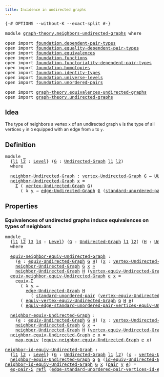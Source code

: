 ```yaml
---
title: Incidence in undirected graphs
---
```


<pre class="Agda"><a id="56" class="Symbol">{-#</a> <a id="60" class="Keyword">OPTIONS</a> <a id="68" class="Pragma">--without-K</a> <a id="80" class="Pragma">--exact-split</a> <a id="94" class="Symbol">#-}</a>

<a id="99" class="Keyword">module</a> <a id="106" href="graph-theory.neighbors-undirected-graphs.html" class="Module">graph-theory.neighbors-undirected-graphs</a> <a id="147" class="Keyword">where</a>

<a id="154" class="Keyword">open</a> <a id="159" class="Keyword">import</a> <a id="166" href="foundation.dependent-pair-types.html" class="Module">foundation.dependent-pair-types</a>
<a id="198" class="Keyword">open</a> <a id="203" class="Keyword">import</a> <a id="210" href="foundation.equality-dependent-pair-types.html" class="Module">foundation.equality-dependent-pair-types</a>
<a id="251" class="Keyword">open</a> <a id="256" class="Keyword">import</a> <a id="263" href="foundation.equivalences.html" class="Module">foundation.equivalences</a>
<a id="287" class="Keyword">open</a> <a id="292" class="Keyword">import</a> <a id="299" href="foundation.functions.html" class="Module">foundation.functions</a>
<a id="320" class="Keyword">open</a> <a id="325" class="Keyword">import</a> <a id="332" href="foundation.functoriality-dependent-pair-types.html" class="Module">foundation.functoriality-dependent-pair-types</a>
<a id="378" class="Keyword">open</a> <a id="383" class="Keyword">import</a> <a id="390" href="foundation.homotopies.html" class="Module">foundation.homotopies</a>
<a id="412" class="Keyword">open</a> <a id="417" class="Keyword">import</a> <a id="424" href="foundation.identity-types.html" class="Module">foundation.identity-types</a>
<a id="450" class="Keyword">open</a> <a id="455" class="Keyword">import</a> <a id="462" href="foundation.universe-levels.html" class="Module">foundation.universe-levels</a>
<a id="489" class="Keyword">open</a> <a id="494" class="Keyword">import</a> <a id="501" href="foundation.unordered-pairs.html" class="Module">foundation.unordered-pairs</a>

<a id="529" class="Keyword">open</a> <a id="534" class="Keyword">import</a> <a id="541" href="graph-theory.equivalences-undirected-graphs.html" class="Module">graph-theory.equivalences-undirected-graphs</a>
<a id="585" class="Keyword">open</a> <a id="590" class="Keyword">import</a> <a id="597" href="graph-theory.undirected-graphs.html" class="Module">graph-theory.undirected-graphs</a>
</pre>
## Idea

The type of neighbors a vertex `x` of an undirected graph `G` is the type of all vertices `y` in `G` equipped with an edge from `x` to `y`.

## Definition

<pre class="Agda"><a id="806" class="Keyword">module</a> <a id="813" href="graph-theory.neighbors-undirected-graphs.html#813" class="Module">_</a>
  <a id="817" class="Symbol">{</a><a id="818" href="graph-theory.neighbors-undirected-graphs.html#818" class="Bound">l1</a> <a id="821" href="graph-theory.neighbors-undirected-graphs.html#821" class="Bound">l2</a> <a id="824" class="Symbol">:</a> <a id="826" href="Agda.Primitive.html#597" class="Postulate">Level</a><a id="831" class="Symbol">}</a> <a id="833" class="Symbol">(</a><a id="834" href="graph-theory.neighbors-undirected-graphs.html#834" class="Bound">G</a> <a id="836" class="Symbol">:</a> <a id="838" href="graph-theory.undirected-graphs.html#1060" class="Function">Undirected-Graph</a> <a id="855" href="graph-theory.neighbors-undirected-graphs.html#818" class="Bound">l1</a> <a id="858" href="graph-theory.neighbors-undirected-graphs.html#821" class="Bound">l2</a><a id="860" class="Symbol">)</a>
  <a id="864" class="Keyword">where</a>

  <a id="873" href="graph-theory.neighbors-undirected-graphs.html#873" class="Function">neighbor-Undirected-Graph</a> <a id="899" class="Symbol">:</a> <a id="901" href="graph-theory.undirected-graphs.html#1256" class="Function">vertex-Undirected-Graph</a> <a id="925" href="graph-theory.neighbors-undirected-graphs.html#834" class="Bound">G</a> <a id="927" class="Symbol">→</a> <a id="929" href="foundation-core.universe-levels.html#235" class="Primitive">UU</a> <a id="932" class="Symbol">(</a><a id="933" href="graph-theory.neighbors-undirected-graphs.html#818" class="Bound">l1</a> <a id="936" href="Agda.Primitive.html#810" class="Primitive Operator">⊔</a> <a id="938" href="graph-theory.neighbors-undirected-graphs.html#821" class="Bound">l2</a><a id="940" class="Symbol">)</a>
  <a id="944" href="graph-theory.neighbors-undirected-graphs.html#873" class="Function">neighbor-Undirected-Graph</a> <a id="970" href="graph-theory.neighbors-undirected-graphs.html#970" class="Bound">x</a> <a id="972" class="Symbol">=</a>
    <a id="978" href="foundation-core.dependent-pair-types.html#515" class="Record">Σ</a> <a id="980" class="Symbol">(</a> <a id="982" href="graph-theory.undirected-graphs.html#1256" class="Function">vertex-Undirected-Graph</a> <a id="1006" href="graph-theory.neighbors-undirected-graphs.html#834" class="Bound">G</a><a id="1007" class="Symbol">)</a>
      <a id="1015" class="Symbol">(</a> <a id="1017" class="Symbol">λ</a> <a id="1019" href="graph-theory.neighbors-undirected-graphs.html#1019" class="Bound">y</a> <a id="1021" class="Symbol">→</a> <a id="1023" href="graph-theory.undirected-graphs.html#1926" class="Function">edge-Undirected-Graph</a> <a id="1045" href="graph-theory.neighbors-undirected-graphs.html#834" class="Bound">G</a> <a id="1047" class="Symbol">(</a><a id="1048" href="foundation.unordered-pairs.html#5112" class="Function">standard-unordered-pair</a> <a id="1072" href="graph-theory.neighbors-undirected-graphs.html#970" class="Bound">x</a> <a id="1074" href="graph-theory.neighbors-undirected-graphs.html#1019" class="Bound">y</a><a id="1075" class="Symbol">))</a>
</pre>
## Properties

### Equivalences of undirected graphs induce equivalences on types of neighbors

<pre class="Agda"><a id="1187" class="Keyword">module</a> <a id="1194" href="graph-theory.neighbors-undirected-graphs.html#1194" class="Module">_</a>
  <a id="1198" class="Symbol">{</a><a id="1199" href="graph-theory.neighbors-undirected-graphs.html#1199" class="Bound">l1</a> <a id="1202" href="graph-theory.neighbors-undirected-graphs.html#1202" class="Bound">l2</a> <a id="1205" href="graph-theory.neighbors-undirected-graphs.html#1205" class="Bound">l3</a> <a id="1208" href="graph-theory.neighbors-undirected-graphs.html#1208" class="Bound">l4</a> <a id="1211" class="Symbol">:</a> <a id="1213" href="Agda.Primitive.html#597" class="Postulate">Level</a><a id="1218" class="Symbol">}</a> <a id="1220" class="Symbol">(</a><a id="1221" href="graph-theory.neighbors-undirected-graphs.html#1221" class="Bound">G</a> <a id="1223" class="Symbol">:</a> <a id="1225" href="graph-theory.undirected-graphs.html#1060" class="Function">Undirected-Graph</a> <a id="1242" href="graph-theory.neighbors-undirected-graphs.html#1199" class="Bound">l1</a> <a id="1245" href="graph-theory.neighbors-undirected-graphs.html#1202" class="Bound">l2</a><a id="1247" class="Symbol">)</a> <a id="1249" class="Symbol">(</a><a id="1250" href="graph-theory.neighbors-undirected-graphs.html#1250" class="Bound">H</a> <a id="1252" class="Symbol">:</a> <a id="1254" href="graph-theory.undirected-graphs.html#1060" class="Function">Undirected-Graph</a> <a id="1271" href="graph-theory.neighbors-undirected-graphs.html#1205" class="Bound">l3</a> <a id="1274" href="graph-theory.neighbors-undirected-graphs.html#1208" class="Bound">l4</a><a id="1276" class="Symbol">)</a>
  <a id="1280" class="Keyword">where</a>

  <a id="1289" href="graph-theory.neighbors-undirected-graphs.html#1289" class="Function">equiv-neighbor-equiv-Undirected-Graph</a> <a id="1327" class="Symbol">:</a>
    <a id="1333" class="Symbol">(</a><a id="1334" href="graph-theory.neighbors-undirected-graphs.html#1334" class="Bound">e</a> <a id="1336" class="Symbol">:</a> <a id="1338" href="graph-theory.equivalences-undirected-graphs.html#2061" class="Function">equiv-Undirected-Graph</a> <a id="1361" href="graph-theory.neighbors-undirected-graphs.html#1221" class="Bound">G</a> <a id="1363" href="graph-theory.neighbors-undirected-graphs.html#1250" class="Bound">H</a><a id="1364" class="Symbol">)</a> <a id="1366" class="Symbol">(</a><a id="1367" href="graph-theory.neighbors-undirected-graphs.html#1367" class="Bound">x</a> <a id="1369" class="Symbol">:</a> <a id="1371" href="graph-theory.undirected-graphs.html#1256" class="Function">vertex-Undirected-Graph</a> <a id="1395" href="graph-theory.neighbors-undirected-graphs.html#1221" class="Bound">G</a><a id="1396" class="Symbol">)</a> <a id="1398" class="Symbol">→</a>
    <a id="1404" href="graph-theory.neighbors-undirected-graphs.html#873" class="Function">neighbor-Undirected-Graph</a> <a id="1430" href="graph-theory.neighbors-undirected-graphs.html#1221" class="Bound">G</a> <a id="1432" href="graph-theory.neighbors-undirected-graphs.html#1367" class="Bound">x</a> <a id="1434" href="foundation-core.equivalences.html#1621" class="Function Operator">≃</a>
    <a id="1440" href="graph-theory.neighbors-undirected-graphs.html#873" class="Function">neighbor-Undirected-Graph</a> <a id="1466" href="graph-theory.neighbors-undirected-graphs.html#1250" class="Bound">H</a> <a id="1468" class="Symbol">(</a><a id="1469" href="graph-theory.equivalences-undirected-graphs.html#2573" class="Function">vertex-equiv-Undirected-Graph</a> <a id="1499" href="graph-theory.neighbors-undirected-graphs.html#1221" class="Bound">G</a> <a id="1501" href="graph-theory.neighbors-undirected-graphs.html#1250" class="Bound">H</a> <a id="1503" href="graph-theory.neighbors-undirected-graphs.html#1334" class="Bound">e</a> <a id="1505" href="graph-theory.neighbors-undirected-graphs.html#1367" class="Bound">x</a><a id="1506" class="Symbol">)</a>
  <a id="1510" href="graph-theory.neighbors-undirected-graphs.html#1289" class="Function">equiv-neighbor-equiv-Undirected-Graph</a> <a id="1548" href="graph-theory.neighbors-undirected-graphs.html#1548" class="Bound">e</a> <a id="1550" href="graph-theory.neighbors-undirected-graphs.html#1550" class="Bound">x</a> <a id="1552" class="Symbol">=</a>
    <a id="1558" href="foundation-core.functoriality-dependent-pair-types.html#10884" class="Function">equiv-Σ</a>
      <a id="1572" class="Symbol">(</a> <a id="1574" class="Symbol">λ</a> <a id="1576" href="graph-theory.neighbors-undirected-graphs.html#1576" class="Bound">y</a> <a id="1578" class="Symbol">→</a>
        <a id="1588" href="graph-theory.undirected-graphs.html#1926" class="Function">edge-Undirected-Graph</a> <a id="1610" href="graph-theory.neighbors-undirected-graphs.html#1250" class="Bound">H</a>
          <a id="1622" class="Symbol">(</a> <a id="1624" href="foundation.unordered-pairs.html#5112" class="Function">standard-unordered-pair</a> <a id="1648" class="Symbol">(</a><a id="1649" href="graph-theory.equivalences-undirected-graphs.html#2573" class="Function">vertex-equiv-Undirected-Graph</a> <a id="1679" href="graph-theory.neighbors-undirected-graphs.html#1221" class="Bound">G</a> <a id="1681" href="graph-theory.neighbors-undirected-graphs.html#1250" class="Bound">H</a> <a id="1683" href="graph-theory.neighbors-undirected-graphs.html#1548" class="Bound">e</a> <a id="1685" href="graph-theory.neighbors-undirected-graphs.html#1550" class="Bound">x</a><a id="1686" class="Symbol">)</a> <a id="1688" href="graph-theory.neighbors-undirected-graphs.html#1576" class="Bound">y</a><a id="1689" class="Symbol">))</a>
      <a id="1698" class="Symbol">(</a> <a id="1700" href="graph-theory.equivalences-undirected-graphs.html#2397" class="Function">equiv-vertex-equiv-Undirected-Graph</a> <a id="1736" href="graph-theory.neighbors-undirected-graphs.html#1221" class="Bound">G</a> <a id="1738" href="graph-theory.neighbors-undirected-graphs.html#1250" class="Bound">H</a> <a id="1740" href="graph-theory.neighbors-undirected-graphs.html#1548" class="Bound">e</a><a id="1741" class="Symbol">)</a>
      <a id="1749" class="Symbol">(</a> <a id="1751" href="graph-theory.equivalences-undirected-graphs.html#4480" class="Function">equiv-edge-standard-unordered-pair-vertices-equiv-Undirected-Graph</a> <a id="1818" href="graph-theory.neighbors-undirected-graphs.html#1221" class="Bound">G</a> <a id="1820" href="graph-theory.neighbors-undirected-graphs.html#1250" class="Bound">H</a> <a id="1822" href="graph-theory.neighbors-undirected-graphs.html#1548" class="Bound">e</a> <a id="1824" href="graph-theory.neighbors-undirected-graphs.html#1550" class="Bound">x</a><a id="1825" class="Symbol">)</a>

  <a id="1830" href="graph-theory.neighbors-undirected-graphs.html#1830" class="Function">neighbor-equiv-Undirected-Graph</a> <a id="1862" class="Symbol">:</a>
    <a id="1868" class="Symbol">(</a><a id="1869" href="graph-theory.neighbors-undirected-graphs.html#1869" class="Bound">e</a> <a id="1871" class="Symbol">:</a> <a id="1873" href="graph-theory.equivalences-undirected-graphs.html#2061" class="Function">equiv-Undirected-Graph</a> <a id="1896" href="graph-theory.neighbors-undirected-graphs.html#1221" class="Bound">G</a> <a id="1898" href="graph-theory.neighbors-undirected-graphs.html#1250" class="Bound">H</a><a id="1899" class="Symbol">)</a> <a id="1901" class="Symbol">(</a><a id="1902" href="graph-theory.neighbors-undirected-graphs.html#1902" class="Bound">x</a> <a id="1904" class="Symbol">:</a> <a id="1906" href="graph-theory.undirected-graphs.html#1256" class="Function">vertex-Undirected-Graph</a> <a id="1930" href="graph-theory.neighbors-undirected-graphs.html#1221" class="Bound">G</a><a id="1931" class="Symbol">)</a> <a id="1933" class="Symbol">→</a>
    <a id="1939" href="graph-theory.neighbors-undirected-graphs.html#873" class="Function">neighbor-Undirected-Graph</a> <a id="1965" href="graph-theory.neighbors-undirected-graphs.html#1221" class="Bound">G</a> <a id="1967" href="graph-theory.neighbors-undirected-graphs.html#1902" class="Bound">x</a> <a id="1969" class="Symbol">→</a>
    <a id="1975" href="graph-theory.neighbors-undirected-graphs.html#873" class="Function">neighbor-Undirected-Graph</a> <a id="2001" href="graph-theory.neighbors-undirected-graphs.html#1250" class="Bound">H</a> <a id="2003" class="Symbol">(</a><a id="2004" href="graph-theory.equivalences-undirected-graphs.html#2573" class="Function">vertex-equiv-Undirected-Graph</a> <a id="2034" href="graph-theory.neighbors-undirected-graphs.html#1221" class="Bound">G</a> <a id="2036" href="graph-theory.neighbors-undirected-graphs.html#1250" class="Bound">H</a> <a id="2038" href="graph-theory.neighbors-undirected-graphs.html#1869" class="Bound">e</a> <a id="2040" href="graph-theory.neighbors-undirected-graphs.html#1902" class="Bound">x</a><a id="2041" class="Symbol">)</a>
  <a id="2045" href="graph-theory.neighbors-undirected-graphs.html#1830" class="Function">neighbor-equiv-Undirected-Graph</a> <a id="2077" href="graph-theory.neighbors-undirected-graphs.html#2077" class="Bound">e</a> <a id="2079" href="graph-theory.neighbors-undirected-graphs.html#2079" class="Bound">x</a> <a id="2081" class="Symbol">=</a>
    <a id="2087" href="foundation-core.equivalences.html#1821" class="Function">map-equiv</a> <a id="2097" class="Symbol">(</a><a id="2098" href="graph-theory.neighbors-undirected-graphs.html#1289" class="Function">equiv-neighbor-equiv-Undirected-Graph</a> <a id="2136" href="graph-theory.neighbors-undirected-graphs.html#2077" class="Bound">e</a> <a id="2138" href="graph-theory.neighbors-undirected-graphs.html#2079" class="Bound">x</a><a id="2139" class="Symbol">)</a>

<a id="neighbor-id-equiv-Undirected-Graph"></a><a id="2142" href="graph-theory.neighbors-undirected-graphs.html#2142" class="Function">neighbor-id-equiv-Undirected-Graph</a> <a id="2177" class="Symbol">:</a>
  <a id="2181" class="Symbol">{</a><a id="2182" href="graph-theory.neighbors-undirected-graphs.html#2182" class="Bound">l1</a> <a id="2185" href="graph-theory.neighbors-undirected-graphs.html#2185" class="Bound">l2</a> <a id="2188" class="Symbol">:</a> <a id="2190" href="Agda.Primitive.html#597" class="Postulate">Level</a><a id="2195" class="Symbol">}</a> <a id="2197" class="Symbol">(</a><a id="2198" href="graph-theory.neighbors-undirected-graphs.html#2198" class="Bound">G</a> <a id="2200" class="Symbol">:</a> <a id="2202" href="graph-theory.undirected-graphs.html#1060" class="Function">Undirected-Graph</a> <a id="2219" href="graph-theory.neighbors-undirected-graphs.html#2182" class="Bound">l1</a> <a id="2222" href="graph-theory.neighbors-undirected-graphs.html#2185" class="Bound">l2</a><a id="2224" class="Symbol">)</a> <a id="2226" class="Symbol">(</a><a id="2227" href="graph-theory.neighbors-undirected-graphs.html#2227" class="Bound">x</a> <a id="2229" class="Symbol">:</a> <a id="2231" href="graph-theory.undirected-graphs.html#1256" class="Function">vertex-Undirected-Graph</a> <a id="2255" href="graph-theory.neighbors-undirected-graphs.html#2198" class="Bound">G</a><a id="2256" class="Symbol">)</a> <a id="2258" class="Symbol">→</a>
  <a id="2262" href="graph-theory.neighbors-undirected-graphs.html#1830" class="Function">neighbor-equiv-Undirected-Graph</a> <a id="2294" href="graph-theory.neighbors-undirected-graphs.html#2198" class="Bound">G</a> <a id="2296" href="graph-theory.neighbors-undirected-graphs.html#2198" class="Bound">G</a> <a id="2298" class="Symbol">(</a><a id="2299" href="graph-theory.equivalences-undirected-graphs.html#5964" class="Function">id-equiv-Undirected-Graph</a> <a id="2325" href="graph-theory.neighbors-undirected-graphs.html#2198" class="Bound">G</a><a id="2326" class="Symbol">)</a> <a id="2328" href="graph-theory.neighbors-undirected-graphs.html#2227" class="Bound">x</a> <a id="2330" href="foundation-core.homotopies.html#1249" class="Function Operator">~</a> <a id="2332" href="foundation-core.functions.html#322" class="Function">id</a>
<a id="2335" href="graph-theory.neighbors-undirected-graphs.html#2142" class="Function">neighbor-id-equiv-Undirected-Graph</a> <a id="2370" href="graph-theory.neighbors-undirected-graphs.html#2370" class="Bound">G</a> <a id="2372" href="graph-theory.neighbors-undirected-graphs.html#2372" class="Bound">x</a> <a id="2374" class="Symbol">(</a><a id="2375" href="foundation-core.dependent-pair-types.html#588" class="InductiveConstructor">pair</a> <a id="2380" href="graph-theory.neighbors-undirected-graphs.html#2380" class="Bound">y</a> <a id="2382" href="graph-theory.neighbors-undirected-graphs.html#2382" class="Bound">e</a><a id="2383" class="Symbol">)</a> <a id="2385" class="Symbol">=</a>
  <a id="2389" href="foundation-core.equality-dependent-pair-types.html#1278" class="Function">eq-pair-Σ</a> <a id="2399" href="foundation-core.identity-types.html#1820" class="InductiveConstructor">refl</a> <a id="2404" class="Symbol">(</a><a id="2405" href="graph-theory.equivalences-undirected-graphs.html#6110" class="Function">edge-standard-unordered-pair-vertices-id-equiv-Undirected-Graph</a> <a id="2469" href="graph-theory.neighbors-undirected-graphs.html#2370" class="Bound">G</a> <a id="2471" href="graph-theory.neighbors-undirected-graphs.html#2372" class="Bound">x</a> <a id="2473" href="graph-theory.neighbors-undirected-graphs.html#2380" class="Bound">y</a> <a id="2475" href="graph-theory.neighbors-undirected-graphs.html#2382" class="Bound">e</a><a id="2476" class="Symbol">)</a>
</pre>